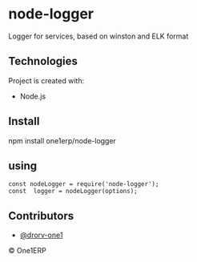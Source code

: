 # node-logger

Logger for services, based on winston and ELK format

## Technologies

Project is created with:
* Node.js

## Install

npm install one1erp/node-logger

## using

	const nodeLogger = require('node-logger');
	const  logger = nodeLogger(options);

## Contributors

- [@drorv-one1](https://github.com/drorv-one1)

&copy; One1ERP
